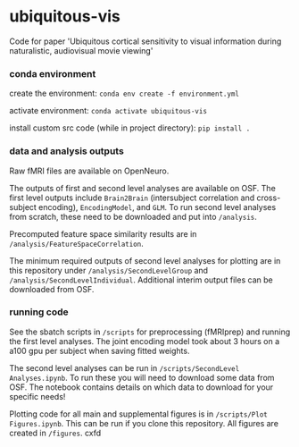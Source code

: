# ubiquitous-vis
 Code for paper 'Ubiquitous cortical sensitivity to visual information during naturalistic, audiovisual movie viewing' 

 ### conda environment
 create the environment: ``` conda env create -f environment.yml ```

 activate environment: ``` conda activate ubiquitous-vis ```

 install custom src code (while in project directory): ``` pip install . ```

 ### data and analysis outputs
Raw fMRI files are available on OpenNeuro.

The outputs of first and second level analyses are available on OSF. The first level outputs include ``` Brain2Brain ``` (intersubject correlation and cross-subject encoding), ``` EncodingModel ```, and ``` GLM ```. To run second level analyses from scratch, these need to be downloaded and put into ``` /analysis ```. 

Precomputed feature space similarity results are in ``` /analysis/FeatureSpaceCorrelation ```.

The minimum required outputs of second level analyses for plotting are in this repository under ``` /analysis/SecondLevelGroup ``` and ``` /analysis/SecondLevelIndividual ```. Additional interim output files can be downloaded from OSF. 

### running code
See the sbatch scripts in ``` /scripts ``` for preprocessing (fMRIprep) and running the first level analyses. The joint encoding model took about 3 hours on a a100 gpu per subject when saving fitted weights.

The second level analyses can be run in ``` /scripts/SecondLevel Analyses.ipynb ```. To run these you will need to download some data from OSF. The notebook contains details on which data to download for your specific needs!

Plotting code for all main and supplemental figures is in ``` /scripts/Plot Figures.ipynb ```. This can be run if you clone this repository. All figures are created in ``` /figures ```. 
cxfd
